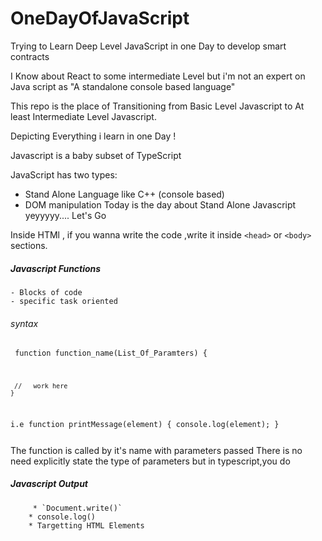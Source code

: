 # OneDayOfJavaScript

Trying to Learn Deep Level JavaScript in one Day to develop smart contracts

I Know about React to some intermediate Level but i'm not an expert on Java script as "A standalone console based language"

This repo is the place of Transitioning from Basic Level Javascript to At least Intermediate Level Javascript.

Depicting Everything i learn in one Day !

Javascript is a baby subset of TypeScript

JavaScript has two types:

- Stand Alone Language like C++ (console based)
- DOM manipulation
  Today is the day about Stand Alone Javascript
  yeyyyyy....
  Let's Go

Inside HTMl , if you wanna write the code ,write it inside `<head>` or `<body>` sections.

##### Javascript Functions

    - Blocks of code
    - specific task oriented

###### syntax

<code> function function_name(List_Of_Paramters)
{

     //   work here
    }

i.e
function printMessage(element) {
console.log(element);
}

</code>
 The function is called by it's name with parameters passed 
There is no need explicitly state the 
 type of parameters  but in typescript,you do

##### Javascript Output

         * `Document.write()`
        * console.log()
        * Targetting HTML Elements
